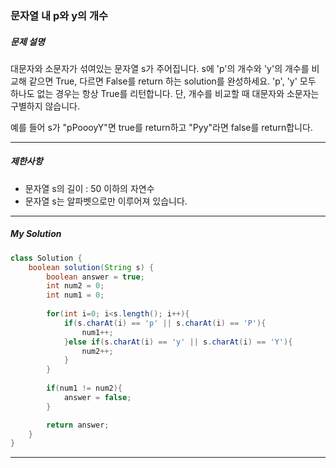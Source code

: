 ### 문자열 내 p와 y의 개수

##### 문제 설명

대문자와 소문자가 섞여있는 문자열 s가 주어집니다. s에 'p'의 개수와 'y'의 개수를 비교해 같으면 True, 다르면 False를 return 하는 solution를 완성하세요. 'p', 'y' 모두 하나도 없는 경우는 항상 True를 리턴합니다. 단, 개수를 비교할 때 대문자와 소문자는 구별하지 않습니다.

예를 들어 s가 "pPoooyY"면 true를 return하고 "Pyy"라면 false를 return합니다.

------

##### 제한사항

- 문자열 s의 길이 : 50 이하의 자연수
- 문자열 s는 알파벳으로만 이루어져 있습니다.

------

##### My Solution

```java
class Solution {
    boolean solution(String s) {
        boolean answer = true;
        int num2 = 0;
        int num1 = 0;
        
        for(int i=0; i<s.length(); i++){
            if(s.charAt(i) == 'p' || s.charAt(i) == 'P'){
                num1++;
            }else if(s.charAt(i) == 'y' || s.charAt(i) == 'Y'){
                num2++;
            }
        }
        
        if(num1 != num2){
            answer = false;
        }

        return answer;
    }
}
```

------


